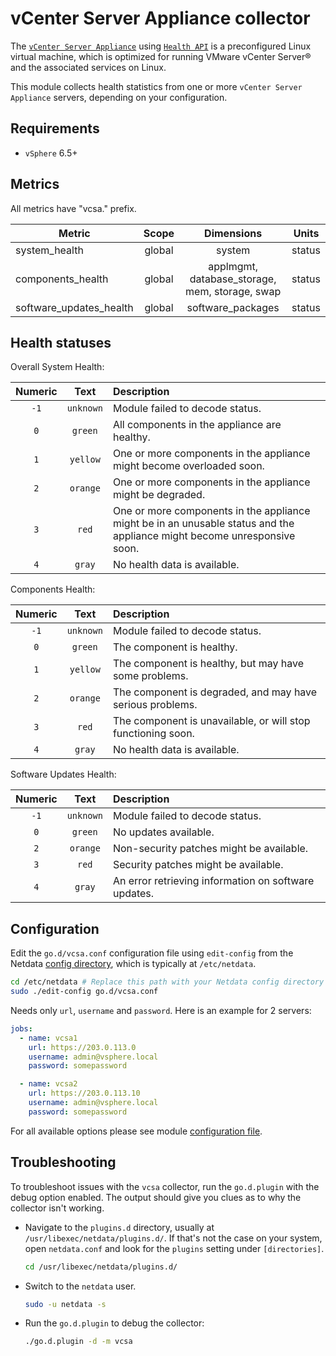 <!--
title: "vCenter Server Appliance monitoring with Netdata"
description: "Monitor the health and performance of vCenter appliances with zero configuration, per-second metric granularity, and interactive visualizations."
custom_edit_url: "https://github.com/netdata/go.d.plugin/blob/master/modules/vcsa/README.md"
sidebar_label: "vCenter Server Appliance"
learn_status: "Published"
learn_topic_type: "References"
learn_rel_path: "Integrations/Monitor/Virtualized environments/Virtualize hosts"
-->

# vCenter Server Appliance collector

The [`vCenter Server Appliance`](https://docs.vmware.com/en/VMware-vSphere/6.5/com.vmware.vsphere.vcsa.doc/GUID-223C2821-BD98-4C7A-936B-7DBE96291BA4.html)
using [`Health API`](https://code.vmware.com/apis/60/vcenter-server-appliance-management) is a preconfigured Linux
virtual machine, which is optimized for running VMware vCenter Server® and the associated services on Linux.

This module collects health statistics from one or more `vCenter Server Appliance` servers, depending on your
configuration.

## Requirements

- `vSphere` 6.5+

## Metrics

All metrics have "vcsa." prefix.

| Metric                  | Scope  |                   Dimensions                   | Units  |
|-------------------------|:------:|:----------------------------------------------:|:------:|
| system_health           | global |                     system                     | status |
| components_health       | global | applmgmt, database_storage, mem, storage, swap | status |
| software_updates_health | global |               software_packages                | status |

## Health statuses

Overall System Health:

| Numeric |   Text    | Description                                                                                                              |
|:-------:|:---------:|:-------------------------------------------------------------------------------------------------------------------------|
|  `-1`   | `unknown` | Module failed to decode status.                                                                                          |
|   `0`   |  `green`  | All components in the appliance are healthy.                                                                             |
|   `1`   | `yellow`  | One or more components in the appliance might become overloaded soon.                                                    |
|   `2`   | `orange`  | One or more components in the appliance might be degraded.                                                               |
|   `3`   |   `red`   | One or more components in the appliance might be in an unusable status and the appliance might become unresponsive soon. |
|   `4`   |  `gray`   | No health data is available.                                                                                             |

Components Health:

| Numeric |   Text    | Description                                                  |
|:-------:|:---------:|:-------------------------------------------------------------|
|  `-1`   | `unknown` | Module failed to decode status.                              |
|   `0`   |  `green`  | The component is healthy.                                    |
|   `1`   | `yellow`  | The component is healthy, but may have some problems.        |
|   `2`   | `orange`  | The component is degraded, and may have serious problems.    |
|   `3`   |   `red`   | The component is unavailable, or will stop functioning soon. |
|   `4`   |  `gray`   | No health data is available.                                 |

Software Updates Health:

| Numeric |   Text    | Description                                          |
|:-------:|:---------:|:-----------------------------------------------------|
|  `-1`   | `unknown` | Module failed to decode status.                      |
|   `0`   |  `green`  | No updates available.                                |
|   `2`   | `orange`  | Non-security patches might be available.             |
|   `3`   |   `red`   | Security patches might be available.                 |
|   `4`   |  `gray`   | An error retrieving information on software updates. |

## Configuration

Edit the `go.d/vcsa.conf` configuration file using `edit-config` from the
Netdata [config directory](https://learn.netdata.cloud/docs/configure/nodes), which is typically at `/etc/netdata`.

```bash
cd /etc/netdata # Replace this path with your Netdata config directory
sudo ./edit-config go.d/vcsa.conf
```

Needs only `url`, `username` and `password`. Here is an example for 2 servers:

```yaml
jobs:
  - name: vcsa1
    url: https://203.0.113.0
    username: admin@vsphere.local
    password: somepassword

  - name: vcsa2
    url: https://203.0.113.10
    username: admin@vsphere.local
    password: somepassword
```

For all available options please see
module [configuration file](https://github.com/netdata/go.d.plugin/blob/master/config/go.d/vcsa.conf).

## Troubleshooting

To troubleshoot issues with the `vcsa` collector, run the `go.d.plugin` with the debug option enabled. The output should
give you clues as to why the collector isn't working.

- Navigate to the `plugins.d` directory, usually at `/usr/libexec/netdata/plugins.d/`. If that's not the case on
  your system, open `netdata.conf` and look for the `plugins` setting under `[directories]`.

  ```bash
  cd /usr/libexec/netdata/plugins.d/
  ```

- Switch to the `netdata` user.

  ```bash
  sudo -u netdata -s
  ```

- Run the `go.d.plugin` to debug the collector:

  ```bash
  ./go.d.plugin -d -m vcsa
  ```
